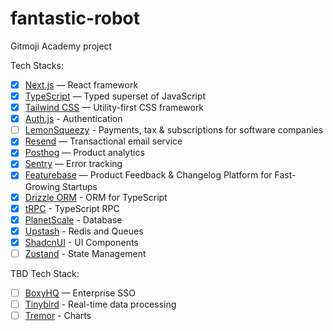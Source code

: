 # fantastic-robot

Gitmoji Academy project

Tech Stacks:

- [x] [Next.js](https://nextjs.org/) — React framework
- [x] [TypeScript](https://www.typescriptlang.org/) — Typed superset of JavaScript
- [x] [Tailwind CSS](https://tailwindcss.com/) — Utility-first CSS framework
- [x] [Auth.js](https://authjs.dev/) - Authentication
- [ ] [LemonSqueezy](https://lemonsqueezy.com/) - Payments, tax & subscriptions for software companies
- [x] [Resend](https://resend.com/) — Transactional email service
- [x] [Posthog](https://posthog.com/) — Product analytics
- [x] [Sentry](https://sentry.io/) — Error tracking
- [x] [Featurebase](https://www.featurebase.app/) — Product Feedback & Changelog Platform for Fast-Growing Startups
- [x] [Drizzle ORM](https://orm.drizzle.team/) - ORM for TypeScript
- [x] [tRPC](https://trpc.io/) - TypeScript RPC
- [x] [PlanetScale](https://planetscale.com/) - Database
- [x] [Upstash](https://upstash.com/) - Redis and Queues
- [x] [ShadcnUI](https://ui.shadcn.com/) - UI Components
- [ ] [Zustand](https://github.com/pmndrs/zustand) - State Management

TBD Tech Stack:

- [ ] [BoxyHQ](https://www.boxyhq.com/) — Enterprise SSO
- [ ] [Tinybird](https://www.tinybird.co/) - Real-time data processing
- [ ] [Tremor](https://www.tremor.so/) - Charts
